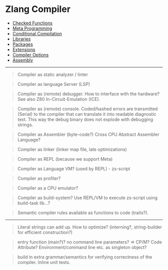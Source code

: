 # Zlang Compiler

- [Checked Functions](checked.md)
- [Meta Programming](meta.md)
- [Conditional Compilation](conditional.md)
- [Libraries](libraries.md)
- [Packages](packages.md)
- [Extensions](extensions.md)
- [Compiler Options](options.md)
- [Assembly](assembly.md)

---

> Compiler as static analyzer / linter

> Compiler as language Server (LSP)

> Compiler as (remote) debugger. How to interface with the hardware? See also Z80 In-Circuit-Emulation (ICE).

> Compiler as (remote) console. Coded/hashed errors are transmitted (Serial) to the compiler that can translate it into readable diagnostic text. This way the debug binary does not explode with debugging strings.

> Compiler as Assembler (byte-code?) Cross CPU Abstract Assembler Language?

> Compiler as linker (linker map file, late optimizations)

> Compiler as REPL (because we support Meta)

> Compiler as Language VM? (used by REPL) - zs-script

> Compiler as profiler?

> Compiler as a CPU emulator?

> Compiler as build-system? Use REPL/VM to execute zs-script using build-task lib...?

> Semantic compiler rules available as functions to code (traits?).

---

> Literal strings can add up. How to optimize? (interning?, string-builder for efficient construction?)

> entry function (main?)? no command line parameters? => CP/M? Code Attribute? Environment/command line etc. as singleton object?

> build in extra grammar/semantics for verifying correctness of the compiler. Inline unit tests.

